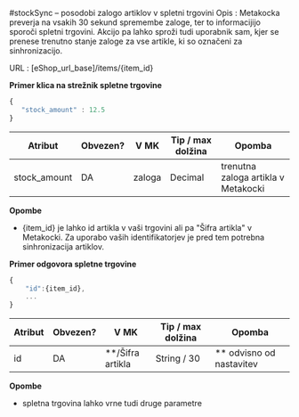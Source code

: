 #stockSync – posodobi zalogo artiklov v spletni trgovini
Opis : Metakocka preverja na vsakih 30 sekund spremembe zaloge, ter to informacijijo sporoči spletni trgovini. Akcijo pa lahko sproži tudi uporabnik sam, kjer se prenese trenutno stanje zaloge za vse artikle, ki so označeni za sinhronizacijo.


URL : [eShop_url_base]/items/{item_id}

**Primer klica na strežnik spletne trgovine**
```javascript
{
   "stock_amount" : 12.5
}
```

| Atribut | Obvezen? | V MK | Tip / max dolžina | Opomba |
| ------- | -------- | ---- | ----------------- | ------ |
| stock_amount | DA | zaloga | Decimal | trenutna zaloga artikla v Metakocki

**Opombe**
- {item_id} je lahko id artikla v vaši trgovini ali pa "Šifra artikla" v Metakocki. Za uporabo vaših identifikatorjev je pred tem potrebna sinhronizacija artiklov.



**Primer odgovora spletne trgovine**
```javascript
{
    "id":{item_id},
    ...
}
```

| Atribut | Obvezen? | V MK | Tip / max dolžina | Opomba |
| ------- | -------- | ---- | ----------------- | ------ |
| id | DA | **/Šifra artikla | String / 30 | ** odvisno od nastavitev

**Opombe**
- spletna trgovina lahko vrne tudi druge parametre
